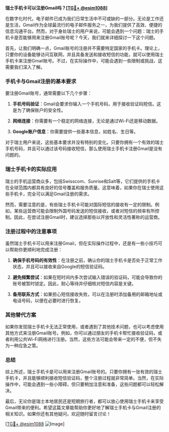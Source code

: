 **瑞士手机卡可以注册Gmail吗？[[TG💪+ @esim1088](https://t.me/s/esim1088)]**

在数字化时代，电子邮件已成为我们日常生活中不可或缺的一部分。无论是工作还是生活，Gmail作为全球最流行的电子邮件服务之一，为我们提供了高效、便捷的信息沟通平台。然而，对于身处瑞士的用户来说，可能会遇到一个问题：瑞士的手机卡是否能够用来注册Gmail账号呢？今天，我们就来详细探讨一下这个问题。

首先，让我们明确一点，Gmail账号的注册并不需要特定国家的手机卡。理论上，只要你的设备能够访问互联网，并且具备发送和接收短信的功能，就可以使用瑞士手机卡来注册Gmail账号。不过，在实际操作中，可能会遇到一些限制或挑战，这需要我们深入了解。

### 手机卡与Gmail注册的基本要求

要注册Gmail账号，通常需要以下几个步骤：

1. **手机号码验证**：Gmail会要求你输入一个手机号码，用于接收验证码短信。这是为了确保账户的安全性。
   
2. **网络连接**：你需要有一个稳定的网络连接，无论是通过Wi-Fi还是移动数据。

3. **Google账户信息**：你需要提供一些基本信息，如姓名、生日等。

对于瑞士用户来说，这些基本要求并没有特别的变化。只要你拥有一个有效的瑞士手机号码，并且可以通过该号码接收短信，那么使用瑞士手机卡注册Gmail是没有问题的。

### 瑞士手机卡的实际应用

瑞士的手机运营商众多，包括Swisscom、Sunrise和Salt等，它们提供的手机卡在全球范围内都具有良好的信号覆盖和服务质量。这意味着，如果你在瑞士使用这些手机卡，完全可以满足Gmail注册的需求。

然而，需要注意的是，有些瑞士手机卡可能对国际短信的接收有一定的限制。例如，某些运营商可能会限制外国号码发送的短信接收，或者对短信的频率有所控制。因此，在尝试注册Gmail时，建议选择那些以开放性和灵活性著称的运营商。

### 注册过程中的注意事项

虽然瑞士手机卡可以用来注册Gmail，但在实际操作过程中，还是有一些小技巧可以帮助你更顺利地完成注册：

1. **确保手机号码的有效性**：在注册之前，确认你的瑞士手机卡是否处于正常工作状态，并且可以接收来自Google的短信验证码。

2. **避免频繁尝试**：如果在短时间内多次尝试输入错误的验证码，可能会导致你的账号被暂时锁定。因此，耐心等待并仔细核对短信内容是关键。

3. **备用联系方式**：如果担心短信接收失败，可以在注册时添加备用的邮箱地址或电话号码，以便在必要时进行恢复。

### 其他替代方案

如果你发现瑞士手机卡无法正常使用，或者遇到了其他技术问题，也可以考虑使用其他方式来注册Gmail账号。例如，你可以通过朋友的手机卡帮忙接收验证码，或者利用公共Wi-Fi网络进行注册。当然，这些方法可能会带来一定的不便，但不失为一种应急之策。

### 总结

综上所述，瑞士手机卡是可以用来注册Gmail账号的。只要你拥有一张有效的瑞士手机卡，并且能够顺利接收短信验证码，整个注册过程就非常简单。当然，在实际操作中，可能会遇到一些小障碍，但只要稍加注意和准备，这些问题都可以轻松解决。

最后，无论你是瑞士本地居民还是短期旅行者，都可以放心使用瑞士手机卡来享受Gmail带来的便利。希望这篇文章能帮助你更好地了解瑞士手机卡与Gmail注册的相关知识。如果你还有其他疑问，欢迎随时留言讨论！

[[TG💪+ @esim1088](https://t.me/s/esim1088) ![Image](https://i.postimg.cc/4NQfJmqS/Snipaste-2025-05-13-00-14-12.png)]